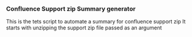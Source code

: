 ### Confluence Support zip Summary generator
This is the tets script to automate a summary for confluence support zip
It starts with unzipping the support zip file passed as an argument
